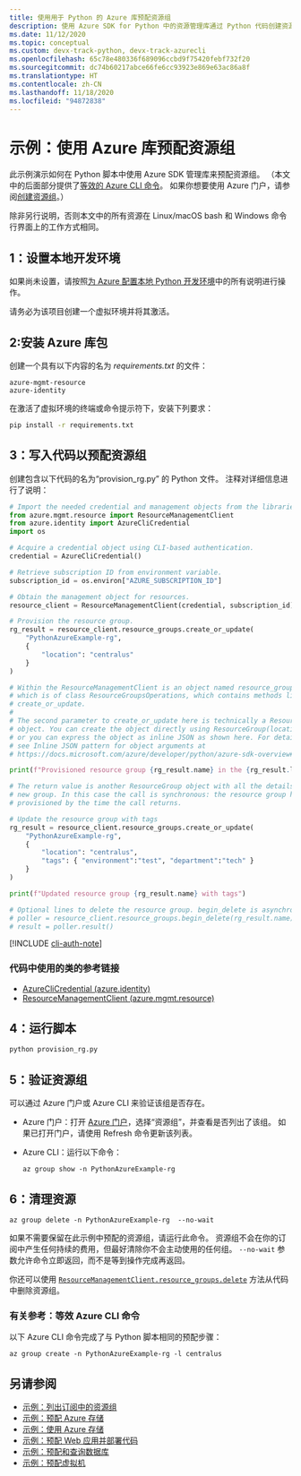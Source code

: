 ```yaml
---
title: 使用用于 Python 的 Azure 库预配资源组
description: 使用 Azure SDK for Python 中的资源管理库通过 Python 代码创建资源组。
ms.date: 11/12/2020
ms.topic: conceptual
ms.custom: devx-track-python, devx-track-azurecli
ms.openlocfilehash: 65c78e480336f689096ccbd9f75420febf732f20
ms.sourcegitcommit: dc74b60217abce66fe6cc93923e869e63ac86a8f
ms.translationtype: HT
ms.contentlocale: zh-CN
ms.lasthandoff: 11/18/2020
ms.locfileid: "94872838"
---
```

# <a name="example-use-the-azure-libraries-to-provision-a-resource-group"></a>示例：使用 Azure 库预配资源组

此示例演示如何在 Python 脚本中使用 Azure SDK 管理库来预配资源组。 （本文中的后面部分提供了[等效的 Azure CLI 命令](#for-reference-equivalent-azure-cli-commands)。 如果你想要使用 Azure 门户，请参阅[创建资源组](/azure/azure-resource-manager/management/manage-resource-groups-portal)。）

除非另行说明，否则本文中的所有资源在 Linux/macOS bash 和 Windows 命令行界面上的工作方式相同。

## <a name="1-set-up-your-local-development-environment"></a>1：设置本地开发环境

如果尚未设置，请按照[为 Azure 配置本地 Python 开发环境](configure-local-development-environment.md)中的所有说明进行操作。

请务必为该项目创建一个虚拟环境并将其激活。

## <a name="2-install-the-azure-library-packages"></a>2:安装 Azure 库包

创建一个具有以下内容的名为 *requirements.txt* 的文件：

```text
azure-mgmt-resource
azure-identity
```

在激活了虚拟环境的终端或命令提示符下，安装下列要求：

```cmd
pip install -r requirements.txt
```

## <a name="3-write-code-to-provision-a-resource-group"></a>3：写入代码以预配资源组

创建包含以下代码的名为“provision_rg.py” 的 Python 文件。 注释对详细信息进行了说明：

```python
# Import the needed credential and management objects from the libraries.
from azure.mgmt.resource import ResourceManagementClient
from azure.identity import AzureCliCredential
import os

# Acquire a credential object using CLI-based authentication.
credential = AzureCliCredential()

# Retrieve subscription ID from environment variable.
subscription_id = os.environ["AZURE_SUBSCRIPTION_ID"]

# Obtain the management object for resources.
resource_client = ResourceManagementClient(credential, subscription_id)

# Provision the resource group.
rg_result = resource_client.resource_groups.create_or_update(
    "PythonAzureExample-rg",
    {
        "location": "centralus"
    }
)

# Within the ResourceManagementClient is an object named resource_groups,
# which is of class ResourceGroupsOperations, which contains methods like
# create_or_update.
#
# The second parameter to create_or_update here is technically a ResourceGroup
# object. You can create the object directly using ResourceGroup(location=LOCATION)
# or you can express the object as inline JSON as shown here. For details,
# see Inline JSON pattern for object arguments at
# https://docs.microsoft.com/azure/developer/python/azure-sdk-overview#inline-json-pattern-for-object-arguments.

print(f"Provisioned resource group {rg_result.name} in the {rg_result.location} region")

# The return value is another ResourceGroup object with all the details of the
# new group. In this case the call is synchronous: the resource group has been
# provisioned by the time the call returns.

# Update the resource group with tags
rg_result = resource_client.resource_groups.create_or_update(
    "PythonAzureExample-rg",
    {
        "location": "centralus",
        "tags": { "environment":"test", "department":"tech" }
    }
)

print(f"Updated resource group {rg_result.name} with tags")

# Optional lines to delete the resource group. begin_delete is asynchronous.
# poller = resource_client.resource_groups.begin_delete(rg_result.name)
# result = poller.result()
```

[!INCLUDE [cli-auth-note](includes/cli-auth-note.md)]

### <a name="reference-links-for-classes-used-in-the-code"></a>代码中使用的类的参考链接

- [AzureCliCredential (azure.identity)](/python/api/azure-identity/azure.identity.azureclicredential)
- [ResourceManagementClient (azure.mgmt.resource)](/python/api/azure-mgmt-resource/azure.mgmt.resource.resourcemanagementclient)

## <a name="4-run-the-script"></a>4：运行脚本

```cmd
python provision_rg.py
```

## <a name="5-verify-the-resource-group"></a>5：验证资源组

可以通过 Azure 门户或 Azure CLI 来验证该组是否存在。

- Azure 门户：打开 [Azure 门户](https://portal.azure.com)，选择“资源组”，并查看是否列出了该组。 如果已打开门户，请使用 Refresh 命令更新该列表。

- Azure CLI：运行以下命令：

    ```azurecli
    az group show -n PythonAzureExample-rg
    ```

## <a name="6-clean-up-resources"></a>6：清理资源

```azurecli
az group delete -n PythonAzureExample-rg  --no-wait
```

如果不需要保留在此示例中预配的资源组，请运行此命令。 资源组不会在你的订阅中产生任何持续的费用，但最好清除你不会主动使用的任何组。 `--no-wait` 参数允许命令立即返回，而不是等到操作完成再返回。

你还可以使用 [`ResourceManagementClient.resource_groups.delete`](/python/api/azure-mgmt-resource/azure.mgmt.resource.resources.v2019_10_01.operations.resourcegroupsoperations#delete-resource-group-name--custom-headers-none--raw-false--polling-true----operation-config-) 方法从代码中删除资源组。

### <a name="for-reference-equivalent-azure-cli-commands"></a>有关参考：等效 Azure CLI 命令

以下 Azure CLI 命令完成了与 Python 脚本相同的预配步骤：

```azurecli
az group create -n PythonAzureExample-rg -l centralus
```

## <a name="see-also"></a>另请参阅

- [示例：列出订阅中的资源组](azure-sdk-example-list-resource-groups.md)
- [示例：预配 Azure 存储](azure-sdk-example-storage.md)
- [示例：使用 Azure 存储](azure-sdk-example-storage-use.md)
- [示例：预配 Web 应用并部署代码](azure-sdk-example-web-app.md)
- [示例：预配和查询数据库](azure-sdk-example-database.md)
- [示例：预配虚拟机](azure-sdk-example-virtual-machines.md)
